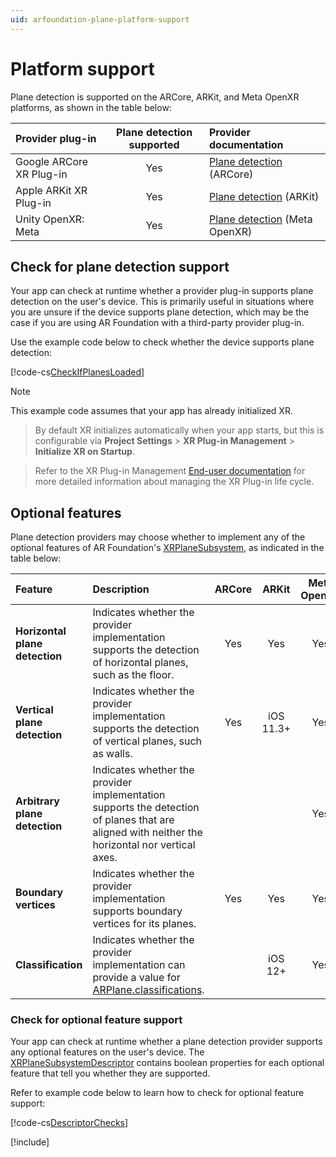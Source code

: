 ```yaml
---
uid: arfoundation-plane-platform-support
---
```

# Platform support

Plane detection is supported on the ARCore, ARKit, and Meta OpenXR platforms, as shown in the table below:

| Provider plug-in | Plane detection supported | Provider documentation |
| :--------------- | :-----------------------: | :--------------------- |
| Google ARCore XR Plug-in | Yes | [Plane detection](xref:arcore-plane-detection) (ARCore) |
| Apple ARKit XR Plug-in | Yes | [Plane detection](xref:arkit-plane-detection) (ARKit) |
| Unity OpenXR: Meta | Yes | [Plane detection](xref:meta-openxr-plane-detection) (Meta OpenXR) |

## Check for plane detection support

Your app can check at runtime whether a provider plug-in supports plane detection on the user's device. This is primarily useful in situations where you are unsure if the device supports plane detection, which may be the case if you are using AR Foundation with a third-party provider plug-in.

Use the example code below to check whether the device supports plane detection:

[!code-cs[CheckIfPlanesLoaded](../../../Tests/CodeSamples/LoaderUtilitySamples.cs#CheckIfPlanesLoaded)]

> [!NOTE]
> This example code assumes that your app has already initialized XR.

> By default XR initializes automatically when your app starts, but this is configurable via **Project Settings** > **XR Plug-in Management** > **Initialize XR on Startup**.

> Refer to the XR Plug-in Management [End-user documentation](https://docs.unity3d.com/Packages/com.unity.xr.management@latest?subfolder=/manual/EndUser.html) for more detailed information about managing the XR Plug-in life cycle.

## Optional features

Plane detection providers may choose whether to implement any of the optional features of AR Foundation's [XRPlaneSubsystem](xref:UnityEngine.XR.ARSubsystems.XRPlaneSubsystem), as indicated in the table below:

| Feature | Description | ARCore | ARKit | Meta OpenXR | XR Simulation |
| :------ | :---------- | :----: | :---: | :---------: | :-----------: |
| **Horizontal plane detection** | Indicates whether the provider implementation supports the detection of horizontal planes, such as the floor. | Yes | Yes | Yes | Yes |
| **Vertical plane detection** | Indicates whether the provider implementation supports the detection of vertical planes, such as walls. | Yes | iOS 11.3+ | Yes | Yes |
| **Arbitrary plane detection** | Indicates whether the provider implementation supports the detection of planes that are aligned with neither the horizontal nor vertical axes. | | | Yes | |
| **Boundary vertices** | Indicates whether the provider implementation supports boundary vertices for its planes. | Yes | Yes | Yes | Yes |
| **Classification** | Indicates whether the provider implementation can provide a value for [ARPlane.classifications](xref:UnityEngine.XR.ARFoundation.ARPlane.classifications). | | iOS 12+ | Yes | |

### Check for optional feature support

Your app can check at runtime whether a plane detection provider supports any optional features on the user's device. The [XRPlaneSubsystemDescriptor](xref:UnityEngine.XR.ARSubsystems.XRPlaneSubsystemDescriptor) contains boolean properties for each optional feature that tell you whether they are supported.

Refer to example code below to learn how to check for optional feature support:

[!code-cs[DescriptorChecks](../../../Tests/CodeSamples/ARPlaneManagerSamples.cs#DescriptorChecks)]

[!include[](../../snippets/apple-arkit-trademark.md)]
